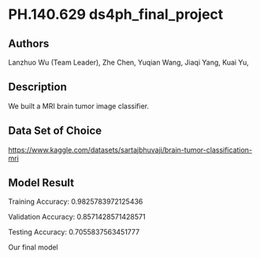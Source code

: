 # PH.140.629 ds4ph_final_project
## Authors
Lanzhuo Wu (Team Leader),
Zhe Chen,
Yuqian Wang,
Jiaqi Yang,
Kuai Yu,

## Description
We built a MRI brain tumor image classifier.  

## Data Set of Choice
https://www.kaggle.com/datasets/sartajbhuvaji/brain-tumor-classification-mri

## Model Result
Training Accuracy: 
0.9825783972125436

Validation Accuracy: 
0.8571428571428571

Testing Accuracy: 
0.7055837563451777


Our final model 
